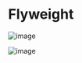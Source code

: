 # Flyweight

![image](https://github.com/Jayash/java-design-patterns/assets/7610065/b023ae1e-fe77-4b87-a225-24e22eca15d2)

![image](https://github.com/Jayash/java-design-patterns/assets/7610065/c7b9d64a-71bb-42aa-8d09-f74a43541f76)

